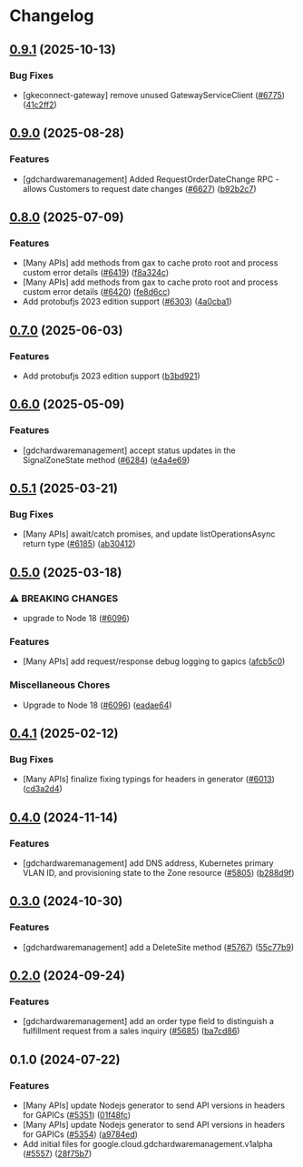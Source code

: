 # Changelog

## [0.9.1](https://github.com/googleapis/google-cloud-node/compare/gdchardwaremanagement-v0.9.0...gdchardwaremanagement-v0.9.1) (2025-10-13)


### Bug Fixes

* [gkeconnect-gateway] remove unused GatewayServiceClient ([#6775](https://github.com/googleapis/google-cloud-node/issues/6775)) ([41c2ff2](https://github.com/googleapis/google-cloud-node/commit/41c2ff2851b5fdadabf4f9bd3500167c34b32ff7))

## [0.9.0](https://github.com/googleapis/google-cloud-node/compare/gdchardwaremanagement-v0.8.0...gdchardwaremanagement-v0.9.0) (2025-08-28)


### Features

* [gdchardwaremanagement] Added RequestOrderDateChange RPC - allows Customers to request date changes ([#6627](https://github.com/googleapis/google-cloud-node/issues/6627)) ([b92b2c7](https://github.com/googleapis/google-cloud-node/commit/b92b2c7d56645f28aabd7771cba76d8fd506ec0a))

## [0.8.0](https://github.com/googleapis/google-cloud-node/compare/gdchardwaremanagement-v0.7.0...gdchardwaremanagement-v0.8.0) (2025-07-09)


### Features

* [Many APIs] add methods from gax to cache proto root and process custom error details ([#6419](https://github.com/googleapis/google-cloud-node/issues/6419)) ([f8a324c](https://github.com/googleapis/google-cloud-node/commit/f8a324ca5c3bc0f730e4ed67d9407c44f2414936))
* [Many APIs] add methods from gax to cache proto root and process custom error details ([#6420](https://github.com/googleapis/google-cloud-node/issues/6420)) ([fe8d6cc](https://github.com/googleapis/google-cloud-node/commit/fe8d6cc157bea696790f2844fa7d410a481c79ed))
* Add protobufjs 2023 edition support ([#6303](https://github.com/googleapis/google-cloud-node/issues/6303)) ([4a0cba1](https://github.com/googleapis/google-cloud-node/commit/4a0cba1e41a9aeb9c15ad31487ef013c8277cfef))

## [0.7.0](https://github.com/googleapis/google-cloud-node/compare/gdchardwaremanagement-v0.6.0...gdchardwaremanagement-v0.7.0) (2025-06-03)


### Features

* Add protobufjs 2023 edition support ([b3bd921](https://github.com/googleapis/google-cloud-node/commit/b3bd921a30b15a632d8e8495b91723d314c23c71))

## [0.6.0](https://github.com/googleapis/google-cloud-node/compare/gdchardwaremanagement-v0.5.1...gdchardwaremanagement-v0.6.0) (2025-05-09)


### Features

* [gdchardwaremanagement] accept status updates in the SignalZoneState method ([#6284](https://github.com/googleapis/google-cloud-node/issues/6284)) ([e4a4e69](https://github.com/googleapis/google-cloud-node/commit/e4a4e69982e49e751828d7a7f21dad4c335b95ca))

## [0.5.1](https://github.com/googleapis/google-cloud-node/compare/gdchardwaremanagement-v0.5.0...gdchardwaremanagement-v0.5.1) (2025-03-21)


### Bug Fixes

* [Many APIs] await/catch promises, and update listOperationsAsync return type ([#6185](https://github.com/googleapis/google-cloud-node/issues/6185)) ([ab30412](https://github.com/googleapis/google-cloud-node/commit/ab304122e3e825c9a76af7d6b0ef4ddc9aa6e906))

## [0.5.0](https://github.com/googleapis/google-cloud-node/compare/gdchardwaremanagement-v0.4.1...gdchardwaremanagement-v0.5.0) (2025-03-18)


### ⚠ BREAKING CHANGES

* upgrade to Node 18 ([#6096](https://github.com/googleapis/google-cloud-node/issues/6096))

### Features

* [Many APIs] add request/response debug logging to gapics ([afcb5c0](https://github.com/googleapis/google-cloud-node/commit/afcb5c07e82bc8349b9677766cd880f69a97f77f))


### Miscellaneous Chores

* Upgrade to Node 18 ([#6096](https://github.com/googleapis/google-cloud-node/issues/6096)) ([eadae64](https://github.com/googleapis/google-cloud-node/commit/eadae64d54e07aa2c65097ea52e65008d4e87436))

## [0.4.1](https://github.com/googleapis/google-cloud-node/compare/gdchardwaremanagement-v0.4.0...gdchardwaremanagement-v0.4.1) (2025-02-12)


### Bug Fixes

* [Many APIs] finalize fixing typings for headers in generator ([#6013](https://github.com/googleapis/google-cloud-node/issues/6013)) ([cd3a2d4](https://github.com/googleapis/google-cloud-node/commit/cd3a2d44fc7a9b3798346162ba19df1c748fba58))

## [0.4.0](https://github.com/googleapis/google-cloud-node/compare/gdchardwaremanagement-v0.3.0...gdchardwaremanagement-v0.4.0) (2024-11-14)


### Features

* [gdchardwaremanagement] add DNS address, Kubernetes primary VLAN ID, and provisioning state to the Zone resource ([#5805](https://github.com/googleapis/google-cloud-node/issues/5805)) ([b288d9f](https://github.com/googleapis/google-cloud-node/commit/b288d9f4448e1305151a8f734afd8f1233d8c5bb))

## [0.3.0](https://github.com/googleapis/google-cloud-node/compare/gdchardwaremanagement-v0.2.0...gdchardwaremanagement-v0.3.0) (2024-10-30)


### Features

* [gdchardwaremanagement] add a DeleteSite method ([#5767](https://github.com/googleapis/google-cloud-node/issues/5767)) ([55c77b9](https://github.com/googleapis/google-cloud-node/commit/55c77b9d386e49a6fd3c6767a771b31b116e945a))

## [0.2.0](https://github.com/googleapis/google-cloud-node/compare/gdchardwaremanagement-v0.1.0...gdchardwaremanagement-v0.2.0) (2024-09-24)


### Features

* [gdchardwaremanagement] add an order type field to distinguish a fulfillment request from a sales inquiry ([#5685](https://github.com/googleapis/google-cloud-node/issues/5685)) ([ba7cd86](https://github.com/googleapis/google-cloud-node/commit/ba7cd868aba5d60d8871449302212db526e31dfc))

## 0.1.0 (2024-07-22)


### Features

* [Many APIs] update Nodejs generator to send API versions in headers for GAPICs ([#5351](https://github.com/googleapis/google-cloud-node/issues/5351)) ([01f48fc](https://github.com/googleapis/google-cloud-node/commit/01f48fce63ec4ddf801d59ee2b8c0db9f6fb8372))
* [Many APIs] update Nodejs generator to send API versions in headers for GAPICs ([#5354](https://github.com/googleapis/google-cloud-node/issues/5354)) ([a9784ed](https://github.com/googleapis/google-cloud-node/commit/a9784ed3db6ee96d171762308bbbcd57390b6866))
* Add initial files for google.cloud.gdchardwaremanagement.v1alpha ([#5557](https://github.com/googleapis/google-cloud-node/issues/5557)) ([28f75b7](https://github.com/googleapis/google-cloud-node/commit/28f75b7605249db8d7eb362b82e7d8053e397839))
